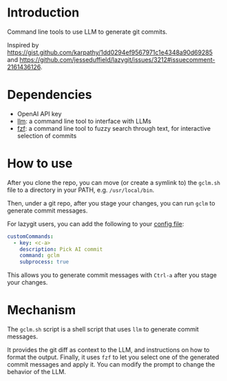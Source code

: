 # Introduction

Command line tools to use LLM to generate git commits.

Inspired by https://gist.github.com/karpathy/1dd0294ef9567971c1e4348a90d69285 and https://github.com/jesseduffield/lazygit/issues/3212#issuecomment-2161436126.

# Dependencies

- OpenAI API key
- [llm](https://github.com/simonw/llm): a command line tool to interface with LLMs
- [fzf](https://github.com/junegunn/fzf): a command line tool to fuzzy search through text, for interactive selection of commits

# How to use

After you clone the repo, you can move (or create a symlink to) the `gclm.sh` file to a directory in your PATH, e.g. `/usr/local/bin`.

Then, under a git repo, after you stage your changes, you can run `gclm` to generate commit messages.

For lazygit users, you can add the following to your [config file](https://github.com/jesseduffield/lazygit/blob/master/docs/Config.md):

```yml
customCommands:
  - key: <c-a>
    description: Pick AI commit
    command: gclm
    subprocess: true
```

This allows you to generate commit messages with `Ctrl-a` after you stage your changes.

# Mechanism

The `gclm.sh` script is a shell script that uses `llm` to generate commit messages.

It provides the git diff as context to the LLM, and instructions on how to format the output.
Finally, it uses `fzf` to let you select one of the generated commit messages and apply it.
You can modify the prompt to change the behavior of the LLM.

